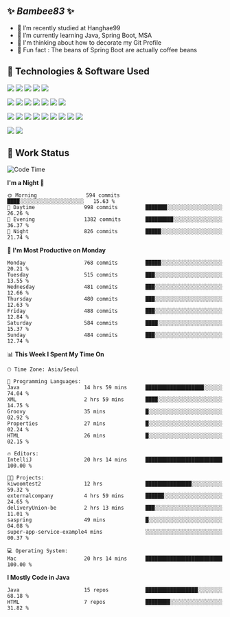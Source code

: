 ##  ✨ _Bambee83_ ✨ 

- 🔭 I’m recently studied at Hanghae99
- 🌱 I’m currently learning Java, Spring Boot, MSA
- 🤔 I'm thinking about how to decorate my Git Profile
- 🪹 Fun fact : The beans of Spring Boot are actually coffee beans 

<!-- - 💬 Ask me about ...
- 📫 How to reach me: ...
- 😄 Pronouns: ...
- 👯 I’m looking to collaborate on ...-->

## 🔧  Technologies & Software Used

<img src="https://img.shields.io/badge/Java-007396?style=flat-round&logo=OpenJDK&logoColor=white"/> <img src="https://img.shields.io/badge/Spring-6DB33F?style=flat-round&logo=spring&logoColor=white"/>   <img src="https://img.shields.io/badge/SpringBoot-6DB33F?style=flat-round&logo=springboot&logoColor=white"/>  <img src="https://img.shields.io/badge/SpringSecurity-6DB33F?style=flat-round&logo=SpringSecurity&logoColor=white"/>   <img src="https://img.shields.io/badge/JSON Web Token-000000?style=flat-round&logo=JSON Web Tokens&logoColor=white"/> 

<img src="https://img.shields.io/badge/github-181717?style=flat-round&logo=github&logoColor=white"/> <img src="https://img.shields.io/badge/git-F05032?style=flat-round&logo=git&logoColor=white"/> <img src="https://img.shields.io/badge/githubactions-2088FF?style=flat-round&logo=githubactions&logoColor=white"/>  <img src="https://img.shields.io/badge/Gradle-02303A?style=flat-round&logo=Gradle&logoColor=white"/>  <img src="https://img.shields.io/badge/IntelliJIDEA-000000?style=flat-round&logo=IntelliJIDEA&logoColor=white"/>  <img src="https://img.shields.io/badge/Postman-FF6C37?style=flat-round&logo=Postman&logoColor=white"/>  <img src="https://img.shields.io/badge/Sourcetree-0052CC?style=flat-round&logo=Sourcetree&logoColor=white"/>

<img src="https://img.shields.io/badge/AmazonS3-569A31?style=flat-round&logo=AmazonS3&logoColor=white"/>  <img src="https://img.shields.io/badge/AmazonEC2-FF9900?style=flat-round&logo=AmazonEC2&logoColor=white"/>  <img src="https://img.shields.io/badge/AmazonRDS-527FFF?style=flat-round&logo=AmazonRDS&logoColor=white"/>  <img src="https://img.shields.io/badge/MySQL-4479A1?style=flat-round&logo=MySQL&logoColor=white"/>  <img src="https://img.shields.io/badge/MongoDB-47A248?style=flat-round&logo=MongoDB&logoColor=white"/> <img src="https://img.shields.io/badge/Ubuntu-E95420?style=flat-round&logo=Ubuntu&logoColor=white"/> <img src="https://img.shields.io/badge/FileZilla-BF0000?style=flat-round&logo=filezilla&logoColor=white"/> <img src="https://img.shields.io/badge/Notion-000000?style=flat-round&logo=Notion&logoColor=white"/> <img src="https://img.shields.io/badge/Slack-F06A6A?style=flat-round&logo=slack&logoColor=white"/>

<img src="https://img.shields.io/badge/AmazonCloudfront-3693F3?style=flat-round&logo=iCloud&logoColor=white"/> <img src="https://img.shields.io/badge/ApacheJMeter-D22128?style=flat-round&logo=apachejmeter&logoColor=white"/> 
 
<!-- Markdown lang
[![Bambee83 Badge](https://img.shields.io/badge/Bambee83'blog-4A154B.svg?&style=for-the-badge&logo=Bloglovin&link=https://blog.naver.com/bambee83)](https://blog.naver.com/bambee83)
## 🚀  GitHub stats & Top Langs
[![Bambee83's GitHub stats-Dark](https://github-readme-stats.vercel.app/api?username=bambee83&show_icons=true&theme=dark#gh-dark-mode-only)]((https://github.com/bambee83/github-readme-stats#gh-dark-mode-only))
![Top Langs-Dark](https://github-readme-stats.vercel.app/api/top-langs/?username=bambee83&layout=compact&theme=dark#gh-dark-mode-only)
## 🐳   Project
[mini project - SeoulCulturePort](https://github.com/event-information)
[clone coding - Instaclone](https://github.com/instaclone8)
[final project - emotrak](https://github.com/EmoTrak)
[![bambee83's wakatime stats](https://github-readme-stats.vercel.app/api/wakatime?username=bambee83)]
 -->
## 🐳 Work Status
<!--START_SECTION:waka-->
![Code Time](http://img.shields.io/badge/Code%20Time-186%20hrs%2037%20mins-blue)

**I'm a Night 🦉** 

```text
🌞 Morning                594 commits         ████░░░░░░░░░░░░░░░░░░░░░   15.63 % 
🌆 Daytime                998 commits         ███████░░░░░░░░░░░░░░░░░░   26.26 % 
🌃 Evening                1382 commits        █████████░░░░░░░░░░░░░░░░   36.37 % 
🌙 Night                  826 commits         █████░░░░░░░░░░░░░░░░░░░░   21.74 % 
```
📅 **I'm Most Productive on Monday** 

```text
Monday                   768 commits         █████░░░░░░░░░░░░░░░░░░░░   20.21 % 
Tuesday                  515 commits         ███░░░░░░░░░░░░░░░░░░░░░░   13.55 % 
Wednesday                481 commits         ███░░░░░░░░░░░░░░░░░░░░░░   12.66 % 
Thursday                 480 commits         ███░░░░░░░░░░░░░░░░░░░░░░   12.63 % 
Friday                   488 commits         ███░░░░░░░░░░░░░░░░░░░░░░   12.84 % 
Saturday                 584 commits         ████░░░░░░░░░░░░░░░░░░░░░   15.37 % 
Sunday                   484 commits         ███░░░░░░░░░░░░░░░░░░░░░░   12.74 % 
```


📊 **This Week I Spent My Time On** 

```text
🕑︎ Time Zone: Asia/Seoul

💬 Programming Languages: 
Java                     14 hrs 59 mins      ███████████████████░░░░░░   74.04 % 
XML                      2 hrs 59 mins       ████░░░░░░░░░░░░░░░░░░░░░   14.75 % 
Groovy                   35 mins             █░░░░░░░░░░░░░░░░░░░░░░░░   02.92 % 
Properties               27 mins             █░░░░░░░░░░░░░░░░░░░░░░░░   02.24 % 
HTML                     26 mins             █░░░░░░░░░░░░░░░░░░░░░░░░   02.15 % 

🔥 Editors: 
IntelliJ                 20 hrs 14 mins      █████████████████████████   100.00 % 

🐱‍💻 Projects: 
kiwoomtest2              12 hrs              ███████████████░░░░░░░░░░   59.32 % 
externalcompany          4 hrs 59 mins       ██████░░░░░░░░░░░░░░░░░░░   24.65 % 
deliveryUnion-be         2 hrs 13 mins       ███░░░░░░░░░░░░░░░░░░░░░░   11.01 % 
saspring                 49 mins             █░░░░░░░░░░░░░░░░░░░░░░░░   04.08 % 
super-app-service-example4 mins              ░░░░░░░░░░░░░░░░░░░░░░░░░   00.37 % 

💻 Operating System: 
Mac                      20 hrs 14 mins      █████████████████████████   100.00 % 
```

**I Mostly Code in Java** 

```text
Java                     15 repos            █████████████████░░░░░░░░   68.18 % 
HTML                     7 repos             ████████░░░░░░░░░░░░░░░░░   31.82 % 
```




<!--END_SECTION:waka-->
